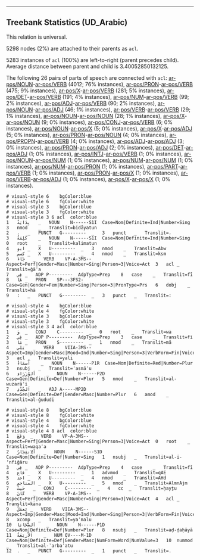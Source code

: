 

--------------------------------------------------------------------------------

## Treebank Statistics (UD_Arabic)

This relation is universal.

5298 nodes (2%) are attached to their parents as `acl`.

5283 instances of `acl` (100%) are left-to-right (parent precedes child).
Average distance between parent and child is 3.40052850132125.

The following 26 pairs of parts of speech are connected with `acl`: [ar-pos/NOUN]()-[ar-pos/VERB]() (4012; 76% instances), [ar-pos/PRON]()-[ar-pos/VERB]() (475; 9% instances), [ar-pos/X]()-[ar-pos/VERB]() (281; 5% instances), [ar-pos/DET]()-[ar-pos/VERB]() (191; 4% instances), [ar-pos/NUM]()-[ar-pos/VERB]() (99; 2% instances), [ar-pos/ADJ]()-[ar-pos/VERB]() (90; 2% instances), [ar-pos/NOUN]()-[ar-pos/ADJ]() (46; 1% instances), [ar-pos/VERB]()-[ar-pos/VERB]() (29; 1% instances), [ar-pos/NOUN]()-[ar-pos/NOUN]() (28; 1% instances), [ar-pos/X]()-[ar-pos/NOUN]() (9; 0% instances), [ar-pos/CONJ]()-[ar-pos/VERB]() (6; 0% instances), [ar-pos/NOUN]()-[ar-pos/X]() (5; 0% instances), [ar-pos/X]()-[ar-pos/ADJ]() (5; 0% instances), [ar-pos/PRON]()-[ar-pos/NOUN]() (4; 0% instances), [ar-pos/PROPN]()-[ar-pos/VERB]() (4; 0% instances), [ar-pos/ADJ]()-[ar-pos/ADJ]() (3; 0% instances), [ar-pos/PRON]()-[ar-pos/ADJ]() (2; 0% instances), [ar-pos/DET]()-[ar-pos/ADJ]() (1; 0% instances), [ar-pos/INTJ]()-[ar-pos/VERB]() (1; 0% instances), [ar-pos/NOUN]()-[ar-pos/NUM]() (1; 0% instances), [ar-pos/NUM]()-[ar-pos/NUM]() (1; 0% instances), [ar-pos/NUM]()-[ar-pos/PRON]() (1; 0% instances), [ar-pos/PART]()-[ar-pos/VERB]() (1; 0% instances), [ar-pos/PRON]()-[ar-pos/X]() (1; 0% instances), [ar-pos/VERB]()-[ar-pos/ADJ]() (1; 0% instances), [ar-pos/X]()-[ar-pos/X]() (1; 0% instances).


~~~ conllu
# visual-style 6	bgColor:blue
# visual-style 6	fgColor:white
# visual-style 3	bgColor:blue
# visual-style 3	fgColor:white
# visual-style 3 6 acl	color:blue
1	بِدَايَةٌ	_	NOUN	N------S1I	Case=Nom|Definite=Ind|Number=Sing	3	nmod	_	Translit=bidāyatun
2	،	_	PUNCT	G---------	_	3	punct	_	Translit=،
3	كَلِمَةٌ	_	NOUN	N------S1I	Case=Nom|Definite=Ind|Number=Sing	0	root	_	Translit=kalimatun
4	ابو	_	X	U---------	_	3	nmod	_	Translit=Abw
5	كسم	_	X	U---------	_	4	nmod	_	Translit=ksm
6	جَاءَ	_	VERB	VP-A-3MS--	Aspect=Perf|Gender=Masc|Number=Sing|Person=3|Voice=Act	3	acl	_	Translit=ǧāʾa
7	فِي	_	ADP	P---------	AdpType=Prep	8	case	_	Translit=fī
8	هَا	_	PRON	SP---3FS2-	Case=Gen|Gender=Fem|Number=Sing|Person=3|PronType=Prs	6	dobj	_	Translit=hā
9	:	_	PUNCT	G---------	_	3	punct	_	Translit=:

~~~


~~~ conllu
# visual-style 4	bgColor:blue
# visual-style 4	fgColor:white
# visual-style 3	bgColor:blue
# visual-style 3	fgColor:white
# visual-style 3 4 acl	color:blue
1	وَ	_	CONJ	C---------	_	0	root	_	Translit=wa
2	فِي	_	ADP	P---------	AdpType=Prep	3	case	_	Translit=fī
3	مَا	_	PRON	S---------	_	1	nmod	_	Translit=mā
4	يَلِي	_	VERB	VIIA-3MS--	Aspect=Imp|Gender=Masc|Mood=Ind|Number=Sing|Person=3|VerbForm=Fin|Voice=Act	3	acl	_	Translit=yalī
5	أَسمَاءُ	_	NOUN	N------P1R	Case=Nom|Definite=Red|Number=Plur	3	nsubj	_	Translit=ʾasmāʾu
6	اَلوُزَرَاءِ	_	NOUN	N------P2D	Case=Gen|Definite=Def|Number=Plur	5	nmod	_	Translit=al-wuzarāʾi
7	اَلجُدُدِ	_	ADJ	A-----MP2D	Case=Gen|Definite=Def|Gender=Masc|Number=Plur	6	amod	_	Translit=al-ǧududi

~~~


~~~ conllu
# visual-style 8	bgColor:blue
# visual-style 8	fgColor:white
# visual-style 4	bgColor:blue
# visual-style 4	fgColor:white
# visual-style 4 8 acl	color:blue
1	وَقَعَ	_	VERB	VP-A-3MS--	Aspect=Perf|Gender=Masc|Number=Sing|Person=3|Voice=Act	0	root	_	Translit=waqaʿa
2	اَلِانفِجَارُ	_	NOUN	N------S1D	Case=Nom|Definite=Def|Number=Sing	1	nsubj	_	Translit=al-i-ʼnfiǧāru
3	فِي	_	ADP	P---------	AdpType=Prep	4	case	_	Translit=fī
4	قاع	_	X	U---------	_	1	advmod	_	Translit=qAE
5	احد	_	X	U---------	_	4	nmod	_	Translit=AHd
6	المناجم	_	X	U---------	_	5	nmod	_	Translit=AlmnAjm
7	حَيثُ	_	CONJ	C---------	_	4	cc	_	Translit=ḥayṯu
8	كَانَ	_	VERB	VP-A-3MS--	Aspect=Perf|Gender=Masc|Number=Sing|Person=3|Voice=Act	4	acl	_	Translit=kāna
9	يَعمَلُ	_	VERB	VIIA-3MS--	Aspect=Imp|Gender=Masc|Mood=Ind|Number=Sing|Person=3|VerbForm=Fin|Voice=Act	8	xcomp	_	Translit=yaʿmalu
10	اَلضَّحَايَا	_	NOUN	N------P1D	Case=Nom|Definite=Def|Number=Plur	8	nsubj	_	Translit=aḍ-ḍaḥāyā
11	اَلأَربَعَةُ	_	NUM	QV----M-1D	Case=Nom|Definite=Def|Gender=Masc|NumForm=Word|NumValue=3	10	nummod	_	Translit=al-ʾarbaʿatu
12	.	_	PUNCT	G---------	_	1	punct	_	Translit=.

~~~


